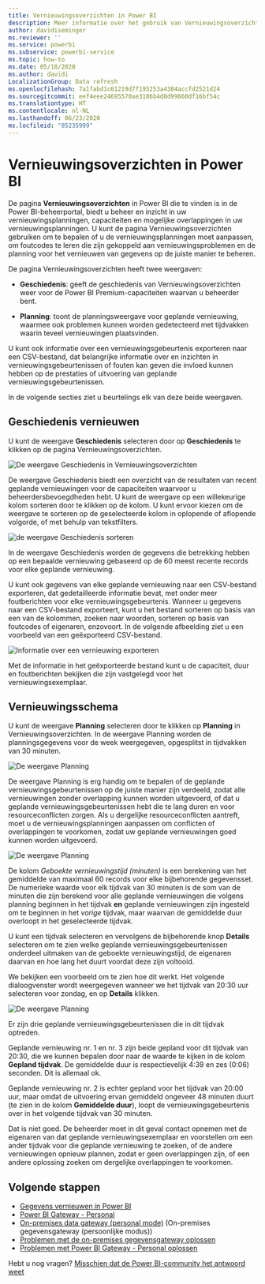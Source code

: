 ```yaml
---
title: Vernieuwingsoverzichten in Power BI
description: Meer informatie over het gebruik van Vernieuwingsoverzichten in Power BI
author: davidiseminger
ms.reviewer: ''
ms.service: powerbi
ms.subservice: powerbi-service
ms.topic: how-to
ms.date: 05/18/2020
ms.author: davidi
LocalizationGroup: Data refresh
ms.openlocfilehash: 7a1fabd1c61219d7f195253a4384accfd2521d24
ms.sourcegitcommit: eef4eee24695570ae3186b4d8d99660df16bf54c
ms.translationtype: HT
ms.contentlocale: nl-NL
ms.lasthandoff: 06/23/2020
ms.locfileid: "85235999"
---
```

# <a name="refresh-summaries-for-power-bi"></a>Vernieuwingsoverzichten in Power BI

De pagina **Vernieuwingsoverzichten** in Power BI die te vinden is in de Power BI-beheerportal, biedt u beheer en inzicht in uw vernieuwingsplanningen, capaciteiten en mogelijke overlappingen in uw vernieuwingsplanningen. U kunt de pagina Vernieuwingsoverzichten gebruiken om te bepalen of u de vernieuwingsplanningen moet aanpassen, om foutcodes te leren die zijn gekoppeld aan vernieuwingsproblemen en de planning voor het vernieuwen van gegevens op de juiste manier te beheren. 

De pagina Vernieuwingsoverzichten heeft twee weergaven:

* **Geschiedenis**: geeft de geschiedenis van Vernieuwingsoverzichten weer voor de Power BI Premium-capaciteiten waarvan u beheerder bent.

* **Planning**: toont de planningsweergave voor geplande vernieuwing, waarmee ook problemen kunnen worden gedetecteerd met tijdvakken waarin teveel vernieuwingen plaatsvinden.

U kunt ook informatie over een vernieuwingsgebeurtenis exporteren naar een CSV-bestand, dat belangrijke informatie over en inzichten in vernieuwingsgebeurtenissen of fouten kan geven die invloed kunnen hebben op de prestaties of uitvoering van geplande vernieuwingsgebeurtenissen.

In de volgende secties ziet u beurtelings elk van deze beide weergaven. 

## <a name="refresh-history"></a>Geschiedenis vernieuwen

U kunt de weergave **Geschiedenis** selecteren door op **Geschiedenis** te klikken op de pagina Vernieuwingsoverzichten.

![De weergave Geschiedenis in Vernieuwingsoverzichten](media/refresh-summaries/refresh-summaries-01a.jpg)

De weergave Geschiedenis biedt een overzicht van de resultaten van recent geplande vernieuwingen voor de capaciteiten waarvoor u beheerdersbevoegdheden hebt. U kunt de weergave op een willekeurige kolom sorteren door te klikken op de kolom. U kunt ervoor kiezen om de weergave te sorteren op de geselecteerde kolom in oplopende of aflopende volgorde, of met behulp van tekstfilters.

![de weergave Geschiedenis sorteren](media/refresh-summaries/refresh-summaries-01b.jpg)

In de weergave Geschiedenis worden de gegevens die betrekking hebben op een bepaalde vernieuwing gebaseerd op de 60 meest recente records voor elke geplande vernieuwing.

U kunt ook gegevens van elke geplande vernieuwing naar een CSV-bestand exporteren, dat gedetailleerde informatie bevat, met onder meer foutberichten voor elke vernieuwingsgebeurtenis. Wanneer u gegevens naar een CSV-bestand exporteert, kunt u het bestand sorteren op basis van een van de kolommen, zoeken naar woorden, sorteren op basis van foutcodes of eigenaren, enzovoort. In de volgende afbeelding ziet u een voorbeeld van een geëxporteerd CSV-bestand. 

![Informatie over een vernieuwing exporteren](media/refresh-summaries/refresh-summaries-05.jpg)

Met de informatie in het geëxporteerde bestand kunt u de capaciteit, duur en foutberichten bekijken die zijn vastgelegd voor het vernieuwingsexemplaar. 


## <a name="refresh-schedule"></a>Vernieuwingsschema

U kunt de weergave **Planning** selecteren door te klikken op **Planning** in Vernieuwingsoverzichten. In de weergave Planning worden de planningsgegevens voor de week weergegeven, opgesplitst in tijdvakken van 30 minuten. 

![De weergave Planning](media/refresh-summaries/refresh-summaries-02a.jpg)

De weergave Planning is erg handig om te bepalen of de geplande vernieuwingsgebeurtenissen op de juiste manier zijn verdeeld, zodat alle vernieuwingen zonder overlapping kunnen worden uitgevoerd, of dat u geplande vernieuwingsgebeurtenissen hebt die te lang duren en voor resourceconflicten zorgen. Als u dergelijke resourceconflicten aantreft, moet u de vernieuwingsplanningen aanpassen om conflicten of overlappingen te voorkomen, zodat uw geplande vernieuwingen goed kunnen worden uitgevoerd. 

![De weergave Planning](media/refresh-summaries/refresh-summaries-02.jpg)

De kolom *Geboekte vernieuwingstijd (minuten)* is een berekening van het gemiddelde van maximaal 60 records voor elke bijbehorende gegevensset. De numerieke waarde voor elk tijdvak van 30 minuten is de som van de minuten die zijn berekend voor alle geplande vernieuwingen die volgens planning beginnen in het tijdvak **en** geplande vernieuwingen zijn ingesteld om te beginnen in het *vorige* tijdvak, maar waarvan de gemiddelde duur overloopt in het geselecteerde tijdvak.

U kunt een tijdvak selecteren en vervolgens de bijbehorende knop **Details** selecteren om te zien welke geplande vernieuwingsgebeurtenissen onderdeel uitmaken van de geboekte vernieuwingstijd, de eigenaren daarvan en hoe lang het duurt voordat deze zijn voltooid.

We bekijken een voorbeeld om te zien hoe dit werkt. Het volgende dialoogvenster wordt weergegeven wanneer we het tijdvak van 20:30 uur selecteren voor zondag, en op **Details** klikken.

![De weergave Planning](media/refresh-summaries/refresh-summaries-04.jpg)

Er zijn drie geplande vernieuwingsgebeurtenissen die in dit tijdvak optreden. 

Geplande vernieuwing nr. 1 en nr. 3 zijn beide gepland voor dit tijdvak van 20:30, die we kunnen bepalen door naar de waarde te kijken in de kolom **Gepland tijdvak**. De gemiddelde duur is respectievelijk 4:39 en zes (0:06) seconden. Dit is allemaal ok.

Geplande vernieuwing nr. 2 is echter gepland voor het tijdvak van 20:00 uur, maar omdat de uitvoering ervan gemiddeld ongeveer 48 minuten duurt (te zien in de kolom **Gemiddelde duur**), loopt de vernieuwingsgebeurtenis over in het volgende tijdvak van 30 minuten. 

Dat is niet goed. De beheerder moet in dit geval contact opnemen met de eigenaren van dat geplande vernieuwingsexemplaar en voorstellen om een ander tijdvak voor die geplande vernieuwing te zoeken, of de andere vernieuwingen opnieuw plannen, zodat er geen overlappingen zijn, of een andere oplossing zoeken om dergelijke overlappingen te voorkomen. 


## <a name="next-steps"></a>Volgende stappen

- [Gegevens vernieuwen in Power BI](refresh-data.md)  
- [Power BI Gateway - Personal](service-gateway-personal-mode.md)  
- [On-premises data gateway (personal mode)](service-gateway-onprem.md) (On-premises gegevensgateway (persoonlijke modus))  
- [Problemen met de on-premises gegevensgateway oplossen](service-gateway-onprem-tshoot.md)  
- [Problemen met Power BI Gateway - Personal oplossen](service-admin-troubleshooting-power-bi-personal-gateway.md)  

Hebt u nog vragen? [Misschien dat de Power BI-community het antwoord weet](https://community.powerbi.com/)